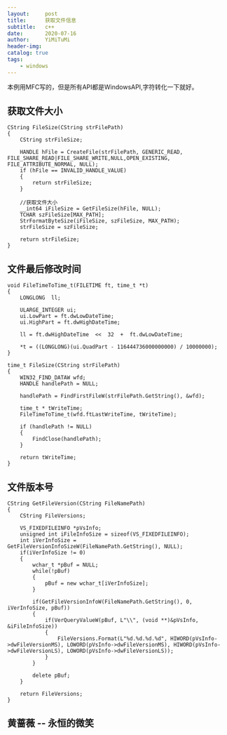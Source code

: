 ```yaml
---
layout:     post
title:      获取文件信息
subtitle:   c++
date:       2020-07-16
author:     YiMiTuMi
header-img: 
catalog: true
tags:
    - windows
---
```


本例用MFC写的，但是所有API都是WindowsAPI,字符转化一下就好。

## 获取文件大小
		
	CString FileSize(CString strFilePath)
	{
		CString strFileSize;
			
		HANDLE hFile = CreateFile(strFilePath, GENERIC_READ, FILE_SHARE_READ|FILE_SHARE_WRITE,NULL,OPEN_EXISTING, FILE_ATTRIBUTE_NORMAL, NULL);
		if (hFile == INVALID_HANDLE_VALUE)
		{
			return strFileSize;
		}
	
		//获取文件大小
		__int64 iFileSize = GetFileSize(hFile, NULL);
		TCHAR szFileSize[MAX_PATH];
		StrFormatByteSize(iFileSize, szFileSize, MAX_PATH);  
		strFileSize = szFileSize;
	
		return strFileSize;
	}

## 文件最后修改时间

	void FileTimeToTime_t(FILETIME ft, time_t *t)  
	{  
		LONGLONG  ll;  
	
		ULARGE_INTEGER ui;  
		ui.LowPart = ft.dwLowDateTime;  
		ui.HighPart = ft.dwHighDateTime;  
	
		ll = ft.dwHighDateTime  <<  32  +  ft.dwLowDateTime;  
	
		*t = ((LONGLONG)(ui.QuadPart - 116444736000000000) / 10000000);  
	}  
	
	time_t FileSize(CString strFilePath)
	{
		WIN32_FIND_DATAW wfd;
		HANDLE handlePath = NULL;
	
		handlePath = FindFirstFileW(strFilePath.GetString(), &wfd);
		
		time_t * tWriteTime;
		FileTimeToTime_t(wfd.ftLastWriteTime, tWriteTime);
	
		if (handlePath != NULL)
		{
			FindClose(handlePath);
		}
	
		return tWriteTime;
	}

## 文件版本号

	CString GetFileVersion(CString FileNamePath) 
	{	
		CString FileVersions;
		
		VS_FIXEDFILEINFO *pVsInfo;	
		unsigned int iFileInfoSize = sizeof(VS_FIXEDFILEINFO); 	
		int iVerInfoSize = GetFileVersionInfoSizeW(FileNamePath.GetString(), NULL);	
		if(iVerInfoSize != 0)
		{		
			wchar_t *pBuf = NULL;
			while(!pBuf)
			{
				pBuf = new wchar_t[iVerInfoSize];
			}
	
			if(GetFileVersionInfoW(FileNamePath.GetString(), 0, iVerInfoSize, pBuf))
			{			
				if(VerQueryValueW(pBuf, L"\\", (void **)&pVsInfo, &iFileInfoSize))
				{				
					FileVersions.Format(L"%d.%d.%d.%d", HIWORD(pVsInfo->dwFileVersionMS), LOWORD(pVsInfo->dwFileVersionMS), HIWORD(pVsInfo->dwFileVersionLS), LOWORD(pVsInfo->dwFileVersionLS));		
				}		
			}	
	
			delete pBuf;
		}
	
		return FileVersions;
	}

## 黄蔷薇 -- 永恒的微笑
